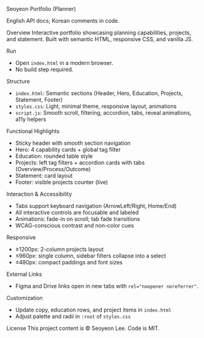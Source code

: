 Seoyeon Portfolio (Planner)

English API docs; Korean comments in code.

Overview
Interactive portfolio showcasing planning capabilities, projects, and statement. Built with semantic HTML, responsive CSS, and vanilla JS.

Run
- Open `index.html` in a modern browser.
- No build step required.

Structure
- `index.html`: Semantic sections (Header, Hero, Education, Projects, Statement, Footer)
- `styles.css`: Light, minimal theme, responsive layout, animations
- `script.js`: Smooth scroll, filtering, accordion, tabs, reveal animations, a11y helpers

Functional Highlights
- Sticky header with smooth section navigation
- Hero: 4 capability cards + global tag filter
- Education: rounded table style
- Projects: left tag filters + accordion cards with tabs (Overview/Process/Outcome)
- Statement: card layout
- Footer: visible projects counter (live)

Interaction & Accessibility
- Tabs support keyboard navigation (ArrowLeft/Right, Home/End)
- All interactive controls are focusable and labeled
- Animations: fade-in on scroll; tab fade transitions
- WCAG-conscious contrast and non-color cues

Responsive
- ≥1200px: 2-column projects layout
- ≤960px: single column, sidebar filters collapse into a select
- ≤480px: compact paddings and font sizes

External Links
- Figma and Drive links open in new tabs with `rel="noopener noreferrer"`.

Customization
- Update copy, education rows, and project items in `index.html`
- Adjust palette and radii in `:root` of `styles.css`

License
This project content is © Seoyeon Lee. Code is MIT.



